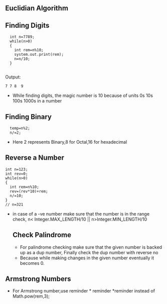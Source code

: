 ## Euclidian Algorithm

## Finding Digits

  ```
    int n=7789;
    while(n>0)
    {
      int rem=n%10;
      system.out.print(rem);
      n=n/10;
    }
    
  ```

Output:

```
7 7 8  9
```
- While finding digits, the magic number is 10 because of units 0s 10s 100s 1000s in a number

## Finding Binary

```
  temp=n%2;
  n/=2;
```

- Here 2 represents Binary,8 for Octal,16 for hexadecimal


## Reverse a Number

```
int n=123;
int rev=0;
while(n>0)
{
  int rem=n%10;
  rev=(rev*10)+rem;
  n/=10;
}
// n=321
```
- in case of a -ve number make sure that the number is in the range check, n< Integer.MAX_LENGTH/10 || n>Integer.MIN_LENGTH/10

  ## 	Check Palindrome

  - For palindrome checking make sure that the given number is backed up as a dup number, Finally check the dup number with reverse no
  - Because while making changes in the given number eventually it becomes 0.
 
## 	Armstrong Numbers

  - For Armstrong number,use reminder * reminder *reminder instead of Math.pow(rem,3);
